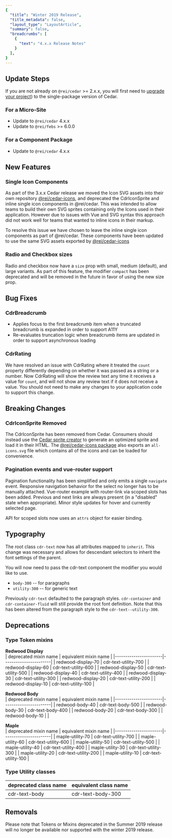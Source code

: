 ```yaml
---
{
  "title": "Winter 2019 Release",
  "title_metadata": false,
  "layout_type": "LayoutArticle",
  "summary": false,
  "breadcrumbs": [
    {
      "text": "4.x.x Release Notes"
    }
  ],
}
---
```


<cdr-doc-table-of-contents-shell>


## Update Steps

If you are not already on `@rei/cedar` >= 2.x.x, you will first need to [upgrade your project](../summer-2019/)) to the single-package version of Cedar.

### For a Micro-Site

- Update to `@rei/cedar` 4.x.x
- Update to `@rei/febs` >= 6.0.0
### For a Component Package

- Update to `@rei/cedar` 4.x.x

## New Features

### Single Icon Components

As part of the 3.x.x Cedar release we moved the Icon SVG assets into their own repository [@rei/cedar-icons](https://github.com/rei/cedar-icons), and deprecated the CdrIconSprite and inline single icon components in @rei/cedar. This was intended to allow teams to build their own SVG sprites containing only the Icons used in their application. However due to issues with Vue and SVG syntax this approach did not work well for teams that wanted to inline icons in their markup.

To resolve this issue we have chosen to leave the inline single icon components as part of @rei/cedar. These components have been updated to use the same SVG assets exported by [@rei/cedar-icons](https://github.com/rei/cedar-icons)

### Radio and Checkbox sizes

Radio and checkbox now have a `size` prop with small, medium (default), and large variants. As part of this feature, the modifier `compact` has been deprecated and will be removed in the future in favor of using the new size prop.

## Bug Fixes

### CdrBreadcrumb

- Applies focus to the first breadcrumb item when a truncated breadcrumb is expanded in order to support A11Y
- Re-evaluates truncation logic when breadcrumb items are updated in order to support asynchronous loading

### CdrRating

We have resolved an issue with CdrRating where it treated the `count` property differently depending on whether it was passed as a string or a number. Now CdrRating will show the review text any time it receives a value for `count`, and will not show any review text if it does not receive a value. You should not need to make any changes to your application code to support this change.

## Breaking Changes

### CdrIconSprite Removed

The CdrIconSprite has been removed from Cedar. Consumers should instead use the [Cedar sprite creator](https://rei.github.io/cedar-icons/#/sprite) to generate an optimized sprite and load it in their HTML. The [@rei/cedar-icons package](https://github.com/rei/cedar-icons) also exports an `all-icons.svg` file which contains all of the icons and can be loaded for convenience.

### Pagination events and vue-router support

Pagination functionality has been simplified and only emits a single `navigate` event. Responsive navigation behavior for the select no longer has to be manually attached. Vue-router example with router-link via scoped slots has been added. Previous and next links are always present (in a "disabled" state when appropriate). Minor style updates for hover and currently selected page.

API for scoped slots now uses an `attrs` object for easier binding.

## Typography
 
The root class `cdr-text` now has all attributes mapped to `inherit`. This change was necessary and
allows for descendant selectors to inherit the font settings of the parent.

You will now need to pass the cdr-text component the modifier you would like to use.
- `body-300` -- for paragraphs
- `utility-300` -- for generic text

Previously `cdr-text` defaulted to the paragraph styles. 
`cdr-container` and `cdr-container-fluid` will still provide the root font definition.
Note that this has been altered from the paragraph style to the `cdr-text--utility-300`.


## Deprecations

### Type Token mixins
**Redwood Display**  
| deprecated mixin name | equivalent mixin name | 
|-----------------------|-----------------------|
| redwood-display-70    | cdr-text-utility-700  |
| redwood-display-60    | cdr-text-utility-600  |
| redwood-display-50    | cdr-text-utility-500  |
| redwood-display-40    | cdr-text-utility-400  |
| redwood-display-30    | cdr-text-utility-300  |
| redwood-display-20    | cdr-text-utility-200  |
| redwood-display-10    | cdr-text-utility-100  |

**Redwood Body**  
| deprecated mixin name | equivalent mixin name | 
|-----------------------|-----------------------|
| redwood-body-40       | cdr-text-body-500     |
| redwood-body-30       | cdr-text-body-400     |
| redwood-body-20       | cdr-text-body-300     |
| redwood-body-10       |                       |

**Maple**  
| deprecated mixin name | equivalent mixin name | 
|-----------------------|-----------------------|
| maple-utility-70      | cdr-text-utility-700  |
| maple-utility-60      | cdr-text-utility-600  |
| maple-utility-50      | cdr-text-utility-500  |
| maple-utility-40      | cdr-text-utility-400  |
| maple-utility-30      | cdr-text-utility-300  |
| maple-utility-20      | cdr-text-utility-200  |
| maple-utility-10      | cdr-text-utility-100  |

### Type Utility classes
| deprecated class name | equivalent class name | 
|-----------------------|-----------------------|
| cdr-text-body         | cdr-text-body-300     |

## Removals

Please note that Tokens or Mixins deprecated in the Summer 2019 release will no longer be available
nor supported with the winter 2019 release.

</cdr-doc-table-of-contents-shell>
